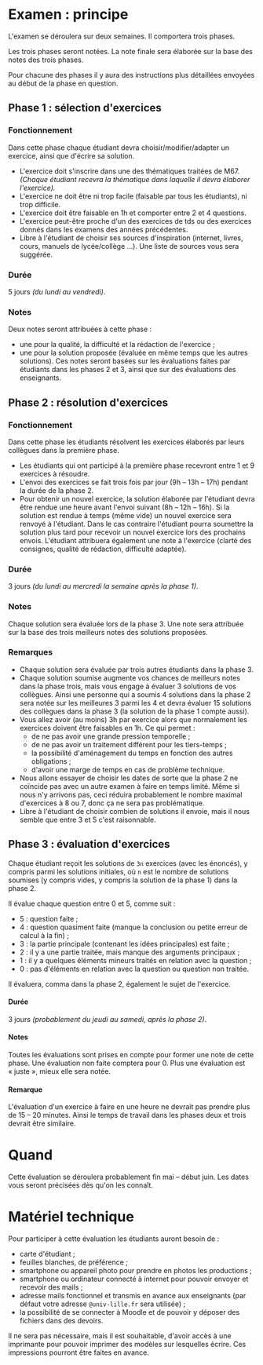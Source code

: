 # Examen : principe

L'examen se déroulera sur deux semaines. Il comportera trois phases.

Les trois phases seront notées. La note finale sera élaborée sur la base des notes des trois phases.

Pour chacune des phases il y aura des instructions plus détaillées envoyées au début de la phase en question.

## Phase 1 : sélection d'exercices

### Fonctionnement

Dans cette phase chaque étudiant devra choisir/modifier/adapter un exercice, ainsi que d'écrire sa solution.
  - L'exercice doit s'inscrire dans une des thématiques traitées de M67. *(Chaque étudiant recevra la thématique dans laquelle il devra élaborer l'exercice).*
  - L'exercice ne doit être ni trop facile (faisable par tous les étudiants), ni trop difficile.
  - L'exercice doit être faisable en 1h et comporter entre 2 et 4 questions.
  - L'exercice peut-être proche d'un des exercices de tds ou des exercices donnés dans les examens des années précédentes.
  - Libre à l'étudiant de choisir ses sources d'inspiration (internet, livres, cours, manuels de lycée/collège ...). Une liste de sources vous sera suggérée.

### Durée

5 jours *(du lundi au vendredi)*.

### Notes

Deux notes seront attribuées à cette phase :
  - une pour la qualité, la difficulté et la rédaction de l'exercice ;
  - une pour la solution proposée (évaluée en même temps que les autres solutions).
Ces notes seront basées sur les évaluations faites par étudiants dans
les phases 2 et 3, ainsi que sur des évaluations des enseignants.

## Phase 2 : résolution d'exercices

### Fonctionnement

Dans cette phase les étudiants résolvent les exercices élaborés par leurs collègues dans la première phase.
  - Les étudiants qui ont participé à la première phase recevront entre 1 et 9 exercices à résoudre.
  - L'envoi des exercices se fait trois fois par jour (9h – 13h – 17h) pendant la durée de la phase 2.
  - Pour obtenir un nouvel exercice, la solution élaborée par l'étudiant devra être rendue une heure avant l'envoi suivant (8h – 12h – 16h). Si la solution est rendue à temps (même vide) un nouvel exercice sera renvoyé à l'étudiant. Dans le cas contraire l'étudiant pourra soumettre la solution plus tard pour recevoir un nouvel exercice lors des prochains envois.
L'étudiant attribuera également une note à l'exercice (clarté des consignes, qualité de rédaction, difficulté adaptée).

### Durée

3 jours *(du lundi au mercredi la semaine après la phase 1)*.

### Notes

Chaque solution sera évaluée lors de la phase 3. Une note sera attribuée sur la base des trois meilleurs notes des solutions proposées.

### Remarques

  - Chaque solution sera évaluée par trois autres étudiants dans la phase 3.
  - Chaque solution soumise augmente vos chances de meilleurs notes dans la phase trois, mais vous engage à évaluer 3 solutions de vos collègues. Ainsi une personne qui a soumis 4 solutions dans la phase 2 sera notée sur les meilleures 3 parmi les 4 et devra évaluer 15 solutions des collègues dans la phase 3 (la solution de la phase 1 compte aussi).
  - Vous allez avoir (au moins) 3h par exercice alors que normalement les exercices doivent être faisables en 1h. Ce qui permet :
      - de ne pas avoir une grande pression temporelle ;
      - de ne pas avoir un traitement différent pour les tiers-temps ;
      - la possibilité d'aménagement du temps en fonction des autres obligations ;
      - d'avoir une marge de temps en cas de problème technique.
  - Nous allons essayer de choisir les dates de sorte que la phase 2 ne coïncide pas avec un autre examen à faire en temps limité. Même si nous n'y arrivons pas, ceci réduira probablement le nombre maximal d'exercices à 8 ou 7, donc ça ne sera pas problématique.
  - Libre à l'étudiant de choisir combien de solutions il envoie, mais il nous semble que entre 3 et 5 c'est raisonnable.

## Phase 3 : évaluation d'exercices

Chaque étudiant reçoit les solutions de `3n` exercices (avec les énoncés), y compris parmi les solutions initiales, où `n` est le nombre de solutions soumises (y compris vides, y compris la solution de la phase 1) dans la phase 2.

Il évalue chaque question entre 0 et 5, comme suit :
  - 5 : question faite ;
  - 4 : question quasiment faite (manque la conclusion ou petite erreur de calcul à la fin) ;
  - 3 : la partie principale (contenant les idées principales) est faite ;
  - 2 : il y a une partie traitée, mais manque des arguments principaux ;
  - 1 : il y a quelques éléments mineurs traités en relation avec la question ;
  - 0 : pas d'éléments en relation avec la question ou question non traitée.

Il évaluera, comma dans la phase 2, également le sujet de l'exercice.

#### Durée

3 jours *(probablement du jeudi au samedi, après la phase 2)*.

#### Notes

Toutes les évaluations sont prises en compte pour former une note de cette phase. Une évaluation non faite comptera pour 0. Plus une évaluation est « juste », mieux elle sera notée.

#### Remarque

L'évaluation d'un exercice à faire en une heure ne devrait pas prendre plus de 15 – 20 minutes. Ainsi le temps de travail dans les phases deux et trois devrait être similaire.

# Quand

Cette évaluation se déroulera probablement fin mai – début juin. Les dates vous seront précisées dès qu'on les connaît.

# Matériel technique

Pour participer à cette évaluation les étudiants auront besoin de :

  - carte d'étudiant ;
  - feuilles blanches, de préférence ;
  - smartphone ou appareil photo pour prendre en photos les productions ;
  - smartphone ou ordinateur connecté à internet pour pouvoir envoyer et recevoir des mails ;
  - adresse mails fonctionnel et transmis en avance aux enseignants (par défaut votre adresse `@univ-lille.fr` sera utilisée) ;
  - la possibilité de se connecter à Moodle et de pouvoir y déposer des fichiers dans des devoirs.

Il ne sera pas nécessaire, mais il est souhaitable, d'avoir accès à une imprimante pour pouvoir imprimer des modèles sur lesquelles écrire. Ces impressions pourront être faites en avance.

